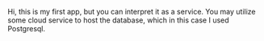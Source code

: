 

Hi, this is my first app, but you can interpret it as a service. You may utilize some cloud service to host the database, which in this case I used Postgresql. 

